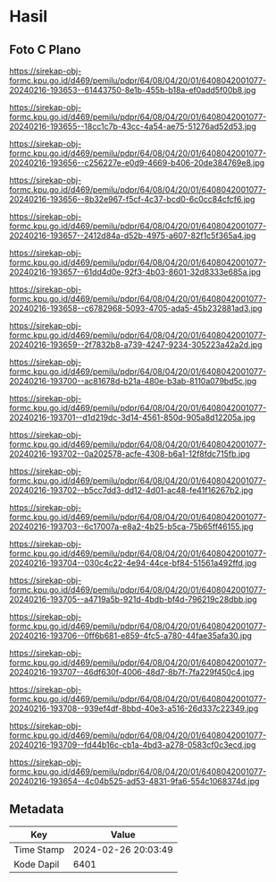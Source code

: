 # Hasil

## Foto C Plano

https://sirekap-obj-formc.kpu.go.id/d469/pemilu/pdpr/64/08/04/20/01/6408042001077-20240216-193653--61443750-8e1b-455b-b18a-ef0add5f00b8.jpg

https://sirekap-obj-formc.kpu.go.id/d469/pemilu/pdpr/64/08/04/20/01/6408042001077-20240216-193655--18cc1c7b-43cc-4a54-ae75-51276ad52d53.jpg

https://sirekap-obj-formc.kpu.go.id/d469/pemilu/pdpr/64/08/04/20/01/6408042001077-20240216-193656--c256227e-e0d9-4669-b406-20de384769e8.jpg

https://sirekap-obj-formc.kpu.go.id/d469/pemilu/pdpr/64/08/04/20/01/6408042001077-20240216-193656--8b32e967-f5cf-4c37-bcd0-6c0cc84cfcf6.jpg

https://sirekap-obj-formc.kpu.go.id/d469/pemilu/pdpr/64/08/04/20/01/6408042001077-20240216-193657--2412d84a-d52b-4975-a607-82f1c5f365a4.jpg

https://sirekap-obj-formc.kpu.go.id/d469/pemilu/pdpr/64/08/04/20/01/6408042001077-20240216-193657--61dd4d0e-92f3-4b03-8601-32d8333e685a.jpg

https://sirekap-obj-formc.kpu.go.id/d469/pemilu/pdpr/64/08/04/20/01/6408042001077-20240216-193658--c6782968-5093-4705-ada5-45b232881ad3.jpg

https://sirekap-obj-formc.kpu.go.id/d469/pemilu/pdpr/64/08/04/20/01/6408042001077-20240216-193659--2f7832b8-a739-4247-9234-305223a42a2d.jpg

https://sirekap-obj-formc.kpu.go.id/d469/pemilu/pdpr/64/08/04/20/01/6408042001077-20240216-193700--ac81678d-b21a-480e-b3ab-8110a079bd5c.jpg

https://sirekap-obj-formc.kpu.go.id/d469/pemilu/pdpr/64/08/04/20/01/6408042001077-20240216-193701--d1d219dc-3d14-4561-850d-905a8d12205a.jpg

https://sirekap-obj-formc.kpu.go.id/d469/pemilu/pdpr/64/08/04/20/01/6408042001077-20240216-193702--0a202578-acfe-4308-b6a1-12f8fdc715fb.jpg

https://sirekap-obj-formc.kpu.go.id/d469/pemilu/pdpr/64/08/04/20/01/6408042001077-20240216-193702--b5cc7dd3-dd12-4d01-ac48-fe41f16267b2.jpg

https://sirekap-obj-formc.kpu.go.id/d469/pemilu/pdpr/64/08/04/20/01/6408042001077-20240216-193703--6c17007a-e8a2-4b25-b5ca-75b65ff46155.jpg

https://sirekap-obj-formc.kpu.go.id/d469/pemilu/pdpr/64/08/04/20/01/6408042001077-20240216-193704--030c4c22-4e94-44ce-bf84-51561a492ffd.jpg

https://sirekap-obj-formc.kpu.go.id/d469/pemilu/pdpr/64/08/04/20/01/6408042001077-20240216-193705--a4719a5b-921d-4bdb-bf4d-796219c28dbb.jpg

https://sirekap-obj-formc.kpu.go.id/d469/pemilu/pdpr/64/08/04/20/01/6408042001077-20240216-193706--0ff6b681-e859-4fc5-a780-44fae35afa30.jpg

https://sirekap-obj-formc.kpu.go.id/d469/pemilu/pdpr/64/08/04/20/01/6408042001077-20240216-193707--46df630f-4006-48d7-8b7f-7fa229f450c4.jpg

https://sirekap-obj-formc.kpu.go.id/d469/pemilu/pdpr/64/08/04/20/01/6408042001077-20240216-193708--939ef4df-8bbd-40e3-a516-26d337c22349.jpg

https://sirekap-obj-formc.kpu.go.id/d469/pemilu/pdpr/64/08/04/20/01/6408042001077-20240216-193709--fd44b16c-cb1a-4bd3-a278-0583cf0c3ecd.jpg

https://sirekap-obj-formc.kpu.go.id/d469/pemilu/pdpr/64/08/04/20/01/6408042001077-20240216-193654--4c04b525-ad53-4831-9fa6-554c1068374d.jpg


## Metadata

| Key        | Value               |
| ---------- | ------------------- |
| Time Stamp | 2024-02-26 20:03:49 |
| Kode Dapil | 6401                |



